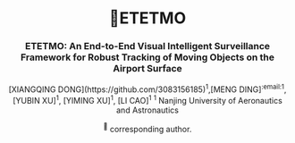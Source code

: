 <div align="center">
<h1> 🦖ETETMO </h1>
<h3>ETETMO: An End-to-End Visual Intelligent Surveillance Framework for Robust Tracking of Moving Objects on the Airport Surface</h3>
[XIANGQING DONG](https://github.com/3083156185)<sup>1</sup>,[MENG DING]<sup>:email:</sup><sup>1</sup>,[YUBIN XU]<sup>1</sup>, [YIMING XU]<sup>1</sup>, [LI CAO]<sup>1</sup> 
<sup>1</sup> Nanjing University of Aeronautics and Astronautics
  
<sup>:email:</sup> corresponding author.

